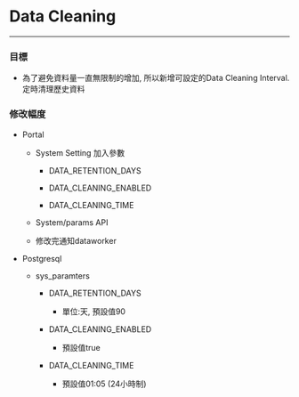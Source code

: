 # Data Cleaning

---

### 目標

* 為了避免資料量一直無限制的增加, 所以新增可設定的Data Cleaning Interval. 定時清理歷史資料

### 修改幅度

* Portal

  * System Setting 加入參數

    * DATA\_RETENTION\_DAYS

    * DATA\_CLEANING\_ENABLED

    * DATA\_CLEANING\_TIME

  * System/params API
  * 修改完通知dataworker

* Postgresql

  * sys\_paramters

    * DATA\_RETENTION\_DAYS

      * 單位:天, 預設值90

    * DATA\_CLEANING\_ENABLED

      * 預設值true

    * DATA\_CLEANING\_TIME
      * 預設值01:05 \(24小時制\)



